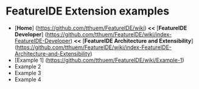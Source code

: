 # FeatureIDE Extension examples

* [**Home**] (https://github.com/tthuem/FeatureIDE/wiki) **<<** [**FeatureIDE Developer**] (https://github.com/tthuem/FeatureIDE/wiki/index-FeatureIDE-Developer) **<<** [**FeatureIDE Architecture and Extensibility**] (https://github.com/tthuem/FeatureIDE/wiki/index-FeatureIDE-Architecture-and-Extensibility)
* [Example 1] (https://github.com/tthuem/FeatureIDE/wiki/Example-1)
* Example 2
* Example 3
* Example 4